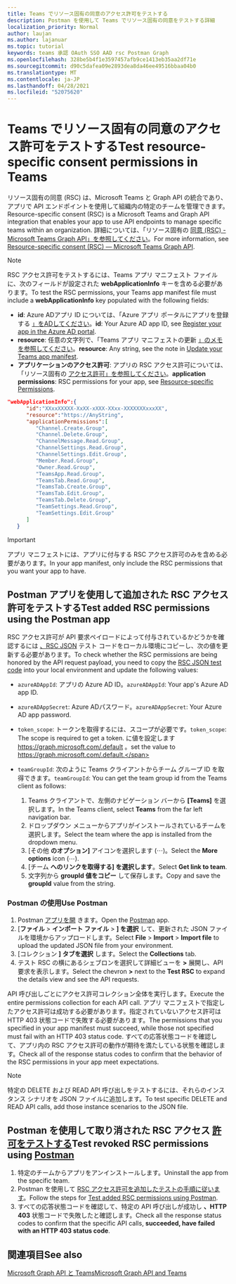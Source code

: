 ```yaml
---
title: Teams でリソース固有の同意のアクセス許可をテストする
description: Postman を使用して Teams でリソース固有の同意をテストする詳細
localization_priority: Normal
author: laujan
ms.author: lajanuar
ms.topic: tutorial
keywords: teams 承認 OAuth SSO AAD rsc Postman Graph
ms.openlocfilehash: 328be5b4f1e3597457afb9ce1413eb35aa2df71e
ms.sourcegitcommit: d90c5dafea09e2893dea8da46ee49516bbaa04b0
ms.translationtype: MT
ms.contentlocale: ja-JP
ms.lasthandoff: 04/28/2021
ms.locfileid: "52075620"
---
```

# <a name="test-resource-specific-consent-permissions-in-teams"></a><span data-ttu-id="ed391-104">Teams でリソース固有の同意のアクセス許可をテストする</span><span class="sxs-lookup"><span data-stu-id="ed391-104">Test resource-specific consent permissions in Teams</span></span>

<span data-ttu-id="ed391-105">リソース固有の同意 (RSC) は、Microsoft Teams と Graph API の統合であり、アプリで API エンドポイントを使用して組織内の特定のチームを管理できます。</span><span class="sxs-lookup"><span data-stu-id="ed391-105">Resource-specific consent (RSC) is a Microsoft Teams and Graph API integration that enables your app to use API endpoints to manage specific teams within an organization.</span></span> <span data-ttu-id="ed391-106">詳細については、「リソース固有の [同意 (RSC) - Microsoft Teams Graph API」を参照してください](resource-specific-consent.md)。</span><span class="sxs-lookup"><span data-stu-id="ed391-106">For more information, see [Resource-specific consent (RSC) — Microsoft Teams Graph API](resource-specific-consent.md).</span></span>

> [!NOTE]
> <span data-ttu-id="ed391-107">RSC アクセス許可をテストするには、Teams アプリ マニフェスト ファイルに、次のフィールドが設定された **webApplicationInfo** キーを含める必要があります。</span><span class="sxs-lookup"><span data-stu-id="ed391-107">To test the RSC permissions, your Teams app manifest file must include a **webApplicationInfo** key populated with the following fields:</span></span>
>
> - <span data-ttu-id="ed391-108">**id**: Azure ADアプリ ID については、「Azure アプリ ポータルにアプリを登録する [」をADしてください](resource-specific-consent.md#register-your-app-with-microsoft-identity-platform-via-the-azure-ad-portal)。</span><span class="sxs-lookup"><span data-stu-id="ed391-108">**id**: Your Azure AD app ID, see [Register your app in the Azure AD portal](resource-specific-consent.md#register-your-app-with-microsoft-identity-platform-via-the-azure-ad-portal).</span></span>
> - <span data-ttu-id="ed391-109">**resource**: 任意の文字列で、「Teams アプリ マニフェストの更新  [」のメモを参照してください](resource-specific-consent.md#update-your-teams-app-manifest)。</span><span class="sxs-lookup"><span data-stu-id="ed391-109">**resource**: Any string, see the note in  [Update your Teams app manifest](resource-specific-consent.md#update-your-teams-app-manifest).</span></span>
> - <span data-ttu-id="ed391-110">**アプリケーションのアクセス許可**: アプリの RSC アクセス許可については、「リソース固有の [アクセス許可」を参照してください](resource-specific-consent.md#resource-specific-permissions)。</span><span class="sxs-lookup"><span data-stu-id="ed391-110">**application permissions**: RSC permissions for  your app, see [Resource-specific Permissions](resource-specific-consent.md#resource-specific-permissions).</span></span>

```json
"webApplicationInfo":{
      "id":"XXxxXXXXX-XxXX-xXXX-XXxx-XXXXXXXxxxXX",
      "resource":"https://AnyString",
      "applicationPermissions":[
         "Channel.Create.Group",
         "Channel.Delete.Group",
         "ChannelMessage.Read.Group",
         "ChannelSettings.Read.Group",
         "ChannelSettings.Edit.Group",
         "Member.Read.Group",
         "Owner.Read.Group",
         "TeamsApp.Read.Group",
         "TeamsTab.Read.Group",
         "TeamsTab.Create.Group",
         "TeamsTab.Edit.Group",
         "TeamsTab.Delete.Group",
         "TeamSettings.Read.Group",
         "TeamSettings.Edit.Group"
      ]
   }
```

> [!IMPORTANT]
> <span data-ttu-id="ed391-111">アプリ マニフェストには、アプリに付与する RSC アクセス許可のみを含める必要があります。</span><span class="sxs-lookup"><span data-stu-id="ed391-111">In your app manifest, only include the RSC permissions that you want your app to have.</span></span>

## <a name="test-added-rsc-permissions-using-the-postman-app"></a><span data-ttu-id="ed391-112">Postman アプリを使用して追加された RSC アクセス許可をテストする</span><span class="sxs-lookup"><span data-stu-id="ed391-112">Test added RSC permissions using the Postman app</span></span>

<span data-ttu-id="ed391-113">RSC アクセス許可が API 要求ペイロードによって付与されているかどうかを確認するには [、RSC JSON](test-rsc-json-file.md) テスト コードをローカル環境にコピーし、次の値を更新する必要があります。</span><span class="sxs-lookup"><span data-stu-id="ed391-113">To check whether the RSC permissions are being honored by the API request payload, you need to copy the [RSC JSON test code](test-rsc-json-file.md) into your local environment and update the following values:</span></span>

* <span data-ttu-id="ed391-114">`azureADAppId`: アプリの Azure AD ID。</span><span class="sxs-lookup"><span data-stu-id="ed391-114">`azureADAppId`: Your app's Azure AD app ID.</span></span>
* <span data-ttu-id="ed391-115">`azureADAppSecret`: Azure ADパスワード。</span><span class="sxs-lookup"><span data-stu-id="ed391-115">`azureADAppSecret`: Your Azure AD app password.</span></span>
* <span data-ttu-id="ed391-116">`token_scope`: トークンを取得するには、スコープが必要です。</span><span class="sxs-lookup"><span data-stu-id="ed391-116">`token_scope`: The scope is required to get a token.</span></span> <span data-ttu-id="ed391-117">に値を設定します https://graph.microsoft.com/.default 。</span><span class="sxs-lookup"><span data-stu-id="ed391-117">set the value to https://graph.microsoft.com/.default.</span></span>
* <span data-ttu-id="ed391-118">`teamGroupId`: 次のように Teams クライアントからチーム グループ ID を取得できます。</span><span class="sxs-lookup"><span data-stu-id="ed391-118">`teamGroupId`: You can get the team group id from the Teams client as follows:</span></span>

    1. <span data-ttu-id="ed391-119">Teams クライアントで、左側のナビゲーション バーから **[Teams]** を選択します。</span><span class="sxs-lookup"><span data-stu-id="ed391-119">In the Teams client, select **Teams** from the far left navigation bar.</span></span>
    2. <span data-ttu-id="ed391-120">ドロップダウン メニューからアプリがインストールされているチームを選択します。</span><span class="sxs-lookup"><span data-stu-id="ed391-120">Select the team where the app is installed from the dropdown menu.</span></span>
    3. <span data-ttu-id="ed391-121">[その他 **のオプション]** アイコンを選択します (&#8943;)。</span><span class="sxs-lookup"><span data-stu-id="ed391-121">Select the **More options** icon (&#8943;).</span></span>
    4. <span data-ttu-id="ed391-122">[チーム **へのリンクを取得する] を選択します**。</span><span class="sxs-lookup"><span data-stu-id="ed391-122">Select **Get link to team**.</span></span> 
    5. <span data-ttu-id="ed391-123">文字列から **groupId 値をコピー** して保存します。</span><span class="sxs-lookup"><span data-stu-id="ed391-123">Copy and save the **groupId** value from the string.</span></span>

### <a name="use-postman"></a><span data-ttu-id="ed391-124">Postman の使用</span><span class="sxs-lookup"><span data-stu-id="ed391-124">Use Postman</span></span>

1. <span data-ttu-id="ed391-125">Postman [アプリを開](https://www.postman.com) きます。</span><span class="sxs-lookup"><span data-stu-id="ed391-125">Open the [Postman](https://www.postman.com) app.</span></span>
2. <span data-ttu-id="ed391-126">[**ファイル**  >  **インポート ファイル**  >  **] を選択** して、更新された JSON ファイルを環境からアップロードします。</span><span class="sxs-lookup"><span data-stu-id="ed391-126">Select **File** > **Import** > **Import file** to upload the updated JSON file from your environment.</span></span>  
3. <span data-ttu-id="ed391-127">[コレクション **] タブを選択** します。</span><span class="sxs-lookup"><span data-stu-id="ed391-127">Select the **Collections** tab.</span></span> 
4. <span data-ttu-id="ed391-128">テスト RSC の横にあるシェブロンを選択して詳細ビューを **>** 展開し、API 要求を表示します。</span><span class="sxs-lookup"><span data-stu-id="ed391-128">Select the chevron **>** next to the **Test RSC** to expand the details view and see the API requests.</span></span>

<span data-ttu-id="ed391-129">API 呼び出しごとにアクセス許可コレクション全体を実行します。</span><span class="sxs-lookup"><span data-stu-id="ed391-129">Execute the entire permissions collection for each API call.</span></span> <span data-ttu-id="ed391-130">アプリ マニフェストで指定したアクセス許可は成功する必要があります。指定されていないアクセス許可は HTTP 403 状態コードで失敗する必要があります。</span><span class="sxs-lookup"><span data-stu-id="ed391-130">The permissions that you specified in your app manifest must succeed, while those not specified must fail with an HTTP 403 status code.</span></span> <span data-ttu-id="ed391-131">すべての応答状態コードを確認して、アプリ内の RSC アクセス許可の動作が期待を満たしている状態を確認します。</span><span class="sxs-lookup"><span data-stu-id="ed391-131">Check all of the response status codes to confirm that the behavior of the RSC permissions in your app meet expectations.</span></span>

> [!NOTE]
> <span data-ttu-id="ed391-132">特定の DELETE および READ API 呼び出しをテストするには、それらのインスタンス シナリオを JSON ファイルに追加します。</span><span class="sxs-lookup"><span data-stu-id="ed391-132">To test specific DELETE and READ API calls, add those instance scenarios to the JSON file.</span></span>

## <a name="test-revoked-rsc-permissions-using-postman"></a><span data-ttu-id="ed391-133">Postman を使用して取り消された RSC アクセス [許可をテストする](https://www.postman.com/)</span><span class="sxs-lookup"><span data-stu-id="ed391-133">Test revoked RSC permissions using [Postman](https://www.postman.com/)</span></span>

1. <span data-ttu-id="ed391-134">特定のチームからアプリをアンインストールします。</span><span class="sxs-lookup"><span data-stu-id="ed391-134">Uninstall the app from the specific team.</span></span>
2. <span data-ttu-id="ed391-135">Postman を使用して [RSC アクセス許可を追加したテストの手順に従います](#test-added-rsc-permissions-using-the-postman-app)。</span><span class="sxs-lookup"><span data-stu-id="ed391-135">Follow the steps for [Test added RSC permissions using Postman](#test-added-rsc-permissions-using-the-postman-app).</span></span>
3. <span data-ttu-id="ed391-136">すべての応答状態コードを確認して、特定の API 呼び出しが成功し **、HTTP 403** 状態コードで失敗したと確認します。</span><span class="sxs-lookup"><span data-stu-id="ed391-136">Check all the response status codes to confirm that the specific API calls, **succeeded, have failed with an HTTP 403 status code**.</span></span>

## <a name="see-also"></a><span data-ttu-id="ed391-137">関連項目</span><span class="sxs-lookup"><span data-stu-id="ed391-137">See also</span></span>

[<span data-ttu-id="ed391-138">Microsoft Graph API と Teams</span><span class="sxs-lookup"><span data-stu-id="ed391-138">Microsoft Graph API and Teams</span></span>](/graph/api/resources/teams-api-overview?view=graph-rest-1.0&preserve-view=true)

